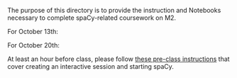 The purpose of this directory is to provide the instruction and Notebooks necessary to complete spaCy-related coursework on M2.

For October 13th: 



For October 20th:

At least an hour before class, please follow [these pre-class instructions](https://docs.google.com/document/d/1wZAxPLj5BrZqxEgv3K80pxMSBhwtmEISupP_Vt1WN4I/edit?usp=sharing) that cover creating an interactive session and starting spaCy.
